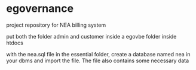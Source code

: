 # egovernance
project repository for NEA billing system

put both the folder admin and customer inside a egovbe folder inside htdocs



with the nea.sql file in the essential folder, create a database named nea in your dbms and import the file. The file also contains some necessary data
